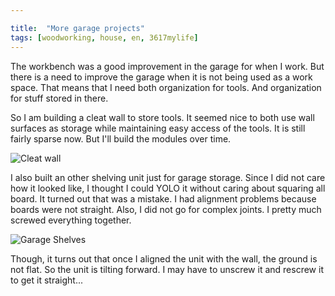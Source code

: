 ```yaml
---

title:  "More garage projects"
tags: [woodworking, house, en, 3617mylife]
---
```




The workbench was a good improvement in the garage for when I
work. But there is a need to improve the garage when it is not being
used as a work space. That means that I need both organization for
tools. And organization for stuff stored in there.

So I am building a cleat wall to store tools. It seemed nice to both
use wall surfaces as storage while maintaining easy access of the
tools. It is still fairly sparse now. But I'll build the modules over time.

![Cleat wall]({{site.baseurl}}/data/documents/woodworking/2020-09-cleat-wall/20200913_094455_HDR.jpg ) 

I also built an other shelving unit just for garage storage. Since I
did not care how it looked like, I thought I could YOLO it without
caring about squaring all board. It turned out that was a mistake. I
had alignment problems because boards were not straight. Also, I did
not go for complex joints. I pretty much screwed everything together.

![Garage Shelves]({{site.baseurl}}/data/documents/woodworking/2020-10-garage-shelves/20201001_193758.jpg )

Though, it turns out that once I aligned the unit with the wall, the
ground is not flat. So the unit is tilting forward. I may have to
unscrew it and rescrew it to get it straight...
